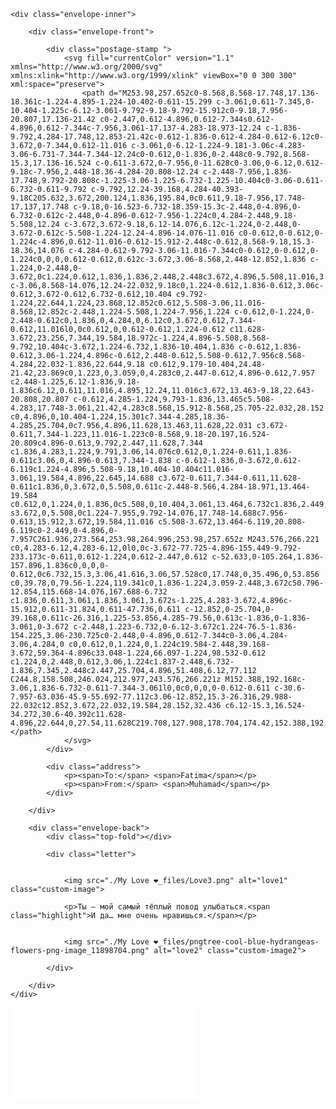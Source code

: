 <!DOCTYPE html>
<!-- saved from url=(0033)https://my-love-snowy.vercel.app/ -->
<html lang="en"><head><meta http-equiv="Content-Type" content="text/html; charset=UTF-8">
  
  <title>My Love ❤️</title>
  <link rel="stylesheet" href="./My Love ❤️_files/style.css">
  <meta name="google-adsense-account" content="ca-pub-4704501585981299">

<meta http-equiv="origin-trial" content="AlK2UR5SkAlj8jjdEc9p3F3xuFYlF6LYjAML3EOqw1g26eCwWPjdmecULvBH5MVPoqKYrOfPhYVL71xAXI1IBQoAAAB8eyJvcmlnaW4iOiJodHRwczovL2RvdWJsZWNsaWNrLm5ldDo0NDMiLCJmZWF0dXJlIjoiV2ViVmlld1hSZXF1ZXN0ZWRXaXRoRGVwcmVjYXRpb24iLCJleHBpcnkiOjE3NTgwNjcxOTksImlzU3ViZG9tYWluIjp0cnVlfQ=="><meta http-equiv="origin-trial" content="Amm8/NmvvQfhwCib6I7ZsmUxiSCfOxWxHayJwyU1r3gRIItzr7bNQid6O8ZYaE1GSQTa69WwhPC9flq/oYkRBwsAAACCeyJvcmlnaW4iOiJodHRwczovL2dvb2dsZXN5bmRpY2F0aW9uLmNvbTo0NDMiLCJmZWF0dXJlIjoiV2ViVmlld1hSZXF1ZXN0ZWRXaXRoRGVwcmVjYXRpb24iLCJleHBpcnkiOjE3NTgwNjcxOTksImlzU3ViZG9tYWluIjp0cnVlfQ=="><meta http-equiv="origin-trial" content="A9wSqI5i0iwGdf6L1CERNdmsTPgVu44ewj8QxTBYgsv1LCPUVF7YmWOvTappqB1139jAymxUW/RO8zmMqo4zlAAAAACNeyJvcmlnaW4iOiJodHRwczovL2RvdWJsZWNsaWNrLm5ldDo0NDMiLCJmZWF0dXJlIjoiRmxlZGdlQmlkZGluZ0FuZEF1Y3Rpb25TZXJ2ZXIiLCJleHBpcnkiOjE3MzY4MTI4MDAsImlzU3ViZG9tYWluIjp0cnVlLCJpc1RoaXJkUGFydHkiOnRydWV9"><meta http-equiv="origin-trial" content="A+d7vJfYtay4OUbdtRPZA3y7bKQLsxaMEPmxgfhBGqKXNrdkCQeJlUwqa6EBbSfjwFtJWTrWIioXeMW+y8bWAgQAAACTeyJvcmlnaW4iOiJodHRwczovL2dvb2dsZXN5bmRpY2F0aW9uLmNvbTo0NDMiLCJmZWF0dXJlIjoiRmxlZGdlQmlkZGluZ0FuZEF1Y3Rpb25TZXJ2ZXIiLCJleHBpcnkiOjE3MzY4MTI4MDAsImlzU3ViZG9tYWluIjp0cnVlLCJpc1RoaXJkUGFydHkiOnRydWV9"></head>
<body>
<!-- partial:index.partial.html -->
<div class="envelope">

	<div class="envelope-inner">

		<div class="envelope-front">

			<div class="postage-stamp ">
				<svg fill="currentColor" version="1.1" xmlns="http://www.w3.org/2000/svg" xmlns:xlink="http://www.w3.org/1999/xlink" viewBox="0 0 300 300" xml:space="preserve">
					<path d="M253.98,257.652c0-8.568,8.568-17.748,17.136-18.361c-1.224-4.895-1.224-10.402-0.611-15.299 c-3.061,0.611-7.345,0-10.404-1.225c-6.12-3.061-9.792-9.18-9.792-15.912c0-9.18,7.956-20.807,17.136-21.42 c0-2.447,0.612-4.896,0.612-7.344s0.612-4.896,0.612-7.344c-7.956,3.061-17.137-4.283-18.973-12.24 c-1.836-9.792,4.284-17.748,12.853-21.42c-0.612-1.836-0.612-4.284-0.612-6.12c0-3.672,0-7.344,0.612-11.016 c-3.061,0-6.12-1.224-9.181-3.06c-4.283-3.06-6.731-7.344-7.344-12.24c0-0.612,0-1.836,0-2.448c0-9.792,8.568-15.3,17.136-16.524 c-0.611-3.672,0-7.956,0-11.628c0-3.06,0-6.12,0.612-9.18c-7.956,2.448-18.36-4.284-20.808-12.24 c-2.448-7.956,1.836-17.748,9.792-20.808c-1.225-3.06-1.225-6.732-1.225-10.404c0-3.06-0.611-6.732-0.611-9.792 c-9.792,12.24-39.168,4.284-40.393-9.18C205.632,3.672,200.124,1.836,195.84,0c0.611,9.18-7.956,17.748-17.137,17.748 c-9.18,0-16.523-6.732-18.359-15.3c-2.448,0-4.896,0-6.732-0.612c-2.448,0-4.896-0.612-7.956-1.224c0,4.284-2.448,9.18-5.508,12.24 c-3.672,3.672-9.18,6.12-14.076,6.12c-1.224,0-2.448,0-3.672-0.612c-5.508-1.224-12.24-4.896-14.076-11.016 c0-0.612,0-0.612,0-1.224c-4.896,0.612-11.016-0.612-15.912-2.448c-0.612,8.568-9.18,15.3-18.36,14.076 c-4.284-0.612-9.792-3.06-11.016-7.344c0-0.612,0-0.612,0-1.224c0,0,0,0.612-0.612,0.612c-3.672,3.06-8.568,2.448-12.852,1.836 c-1.224,0-2.448,0-3.672,0c1.224,0.612,1.836,1.836,2.448,2.448c3.672,4.896,5.508,11.016,3.06,17.136 c-3.06,8.568-14.076,12.24-22.032,9.18c0,1.224-0.612,1.836-0.612,3.06c-0.612,3.672-0.612,6.732-0.612,10.404 c9.792-1.224,22.644,1.224,23.868,12.852c0.612,5.508-3.06,11.016-8.568,12.852c-2.448,1.224-5.508,1.224-7.956,1.224 c-0.612,0-1.224,0-2.448-0.612c0,1.836,0,4.284,0,6.12c0,3.672,0.612,7.344-0.612,11.016l0,0c0.612,0,0.612-0.612,1.224-0.612 c11.628-3.672,23.256,7.344,19.584,18.972c-1.224,4.896-5.508,8.568-9.792,10.404c-3.672,1.224-6.732,1.836-10.404,1.836 c-0.612,1.836-0.612,3.06-1.224,4.896c-0.612,2.448-0.612,5.508-0.612,7.956c8.568-4.284,22.032-1.836,22.644,9.18 c0.612,9.179-10.404,24.48-21.42,23.869c0,1.223,0,3.059,0,4.283c0,2.447-0.612,4.896-0.612,7.957 c2.448-1.225,6.12-1.836,9.18-1.836c6.12,0.611,11.016,4.895,12.24,11.016c3.672,13.463-9.18,22.643-20.808,20.807 c-0.612,4.285-1.224,9.793-1.836,13.465c5.508-4.283,17.748-3.061,21.42,4.283c8.568,15.912-8.568,25.705-22.032,28.152 c0,4.896,0,10.404-1.224,15.301c7.344-4.285,18.36-4.285,25.704,0c7.956,4.896,11.628,13.463,11.628,22.031 c3.672-0.611,7.344-1.223,11.016-1.223c0-8.568,9.18-20.197,16.524-20.809c4.896-0.613,9.792,2.447,11.628,7.344 c1.836,4.283,1.224,9.791,3.06,14.076c0.612,0,1.224-0.611,1.836-0.611c3.06,0,4.896-0.613,7.344-1.838 c-0.612-1.836,0-3.672,0.612-6.119c1.224-4.896,5.508-9.18,10.404-10.404c11.016-3.061,19.584,4.896,22.645,14.688 c3.672-0.611,7.344-0.611,11.628-0.611c1.836,0,3.672,0,5.508,0.611c-2.448-8.566,4.284-18.971,13.464-19.584 c0.612,0,1.224,0,1.836,0c5.508,0,10.404,3.061,13.464,6.732c1.836,2.449,3.672,5.508,4.284,8.568c1.224,0,2.448,0,4.284,0 s3.672,0,5.508,0c1.224-7.955,9.792-14.076,17.748-14.688c7.956-0.613,15.912,3.672,19.584,11.016 c5.508-3.672,13.464-6.119,20.808-6.119c0-2.449,0-4.896,0-7.957C261.936,273.564,253.98,264.996,253.98,257.652z M243.576,266.221 c0,4.283-6.12,4.283-6.12,0l0,0c-3.672-77.725-4.896-155.449-9.792-233.173c-0.611,0.612-1.224,0.612-2.447,0.612 c-52.633,0-105.264,1.836-157.896,1.836c0,0,0,0-0.612,0c6.732,15.3,3.06,41.616,3.06,57.528c0,17.748,0,35.496,0,53.856 c0,39.78,0,79.56-1.224,119.341c0,1.836-1.224,3.059-2.448,3.672c50.796-12.854,115.668-14.076,167.688-6.732 c1.836,0.611,3.061,1.836,3.061,3.672s-1.225,4.283-3.672,4.896c-15.912,0.611-31.824,0.611-47.736,0.611 c-12.852,0-25.704,0-39.168,0.611c-26.316,1.225-53.856,4.285-79.56,0.613c-1.836,0-1.836-3.061,0-3.672 c-2.448,1.223-6.732,0-6.12-3.672c1.224-76.5-1.836-154.225,3.06-230.725c0-2.448,0-4.896,0.612-7.344c0-3.06,4.284-3.06,4.284,0 c0,0.612,0,1.224,0,1.224c19.584-2.448,39.168-3.672,59.364-4.896c33.048-1.224,66.097-1.224,98.532-0.612 c1.224,0,2.448,0.612,3.06,1.224c1.837-2.448,6.732-1.836,7.345,2.448c2.447,25.704,4.896,51.408,6.12,77.112 C244.8,158.508,246.024,212.977,243.576,266.221z M152.388,192.168c-3.06,1.836-6.732-0.611-7.344-3.061l0,0c0,0,0,0-0.612-0.611 c-30.6-7.957-63.036-45.9-55.692-77.112c3.06-12.852,15.3-26.316,29.988-22.032c12.852,3.672,22.032,19.584,28.152,32.436 c6.12-15.3,16.524-34.272,30.6-40.392c11.628-4.896,22.644,0,27.54,11.628C219.708,127.908,178.704,174.42,152.388,192.168z"></path>
				</svg>
			</div>

			<div class="address">
				<p><span>To:</span> <span>Fatima</span></p>
				<p><span>From:</span> <span>Muhamad</span></p>
			</div>

		</div>

		<div class="envelope-back">
			<div class="top-fold"></div>

			<div class="letter">

				
				<img src="./My Love ❤️_files/Love3.png" alt="love1" class="custom-image">
			
				<p>Ты — мой самый тёплый повод улыбаться.<span class="highlight">И да… мне очень нравишься.</span></p>
			
				
				<img src="./My Love ❤️_files/pngtree-cool-blue-hydrangeas-flowers-png-image_11898704.png" alt="love2" class="custom-image2">
			
			</div>
			
		</div>
	</div>

</div>
<!-- partial -->
 <script src="./My Love ❤️_files/f.txt"></script><script src="./My Love ❤️_files/script.js.Без названия"></script>
  <script async="" src="./My Love ❤️_files/f(1).txt" crossorigin="anonymous" data-checked-head="true"></script>

  <!-- 

Buy me a coffee:

    * https://buymeacoffee.com/alexx.dev
    * https://www.tiktok.com/@alexx.dev?is_from_webapp=1&sender_device=pc  

-->



<ins class="adsbygoogle adsbygoogle-noablate" data-adsbygoogle-status="done" style="display: none !important;" data-ad-status="unfilled"><div id="aswift_0_host" style="border: none; height: 0px; width: 0px; margin: 0px; padding: 0px; position: relative; visibility: visible; background-color: transparent; display: inline-block;"><iframe id="aswift_0" name="aswift_0" browsingtopics="true" style="left:0;position:absolute;top:0;border:0;width:undefinedpx;height:undefinedpx;" sandbox="allow-forms allow-popups allow-popups-to-escape-sandbox allow-same-origin allow-scripts allow-top-navigation-by-user-activation" frameborder="0" marginwidth="0" marginheight="0" vspace="0" hspace="0" allowtransparency="true" scrolling="no" allow="attribution-reporting; run-ad-auction" src="./My Love ❤️_files/ads.html" data-google-container-id="a!1" tabindex="0" title="Advertisement" aria-label="Advertisement" data-load-complete="true"></iframe></div></ins><iframe src="./My Love ❤️_files/aframe.html" width="0" height="0" style="display: none;"></iframe></body><iframe id="google_esf" name="google_esf" src="./My Love ❤️_files/zrt_lookup_fy2021.html" style="display: none;"></iframe></html>
